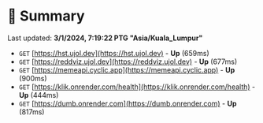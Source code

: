 # 📖 Summary
Last updated: **3/1/2024, 7:19:22 PTG "Asia/Kuala_Lumpur"**

- `GET` [https://hst.ujol.dev](https://hst.ujol.dev) - **Up** (659ms)
- `GET` [https://reddviz.ujol.dev](https://reddviz.ujol.dev) - **Up** (677ms)
- `GET` [https://memeapi.cyclic.app](https://memeapi.cyclic.app) - **Up** (900ms)
- `GET` [https://klik.onrender.com/health](https://klik.onrender.com/health) - **Up** (444ms)
- `GET` [https://dumb.onrender.com](https://dumb.onrender.com) - **Up** (817ms)
